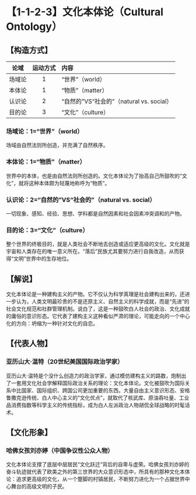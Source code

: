 # 【1-1-2-3】文化本体论（Cultural Ontology）
## 【构造方式】

|  论域  | 运动方式 | 内容                                     |
| :----: | :------: | :--------------------------------------- |
| 场域论 |    1     | “世界”（world）                          |
| 本体论 |    1     | “物质”（matter）                         |
| 认识论 |    2     | “自然的”VS“社会的”（natural vs. social） |
| 目的论 |    3     | “文化”（culture）                        |

### 场域论：1=“世界”（world）

场域由自然法则所创造，并充满了自然秩序。

### 本体论：1=“物质”（matter）

世界中的本体，也是由自然法则所创造的。文化本体论为了抬高自己所鼓吹的“文化”，就将这种本体颇为轻蔑地称呼为“物质”。

### 认识论：2=“自然的”VS“社会的”（natural vs. social）

一切现象、感知、经验、思想、学科都是自然因素和社会因素冲突调和的产物。

### 目的论：3=“文化”（culture）

整个世界的终极目的，就是人类社会不断地去创造或适应更高级的文化。文化就是宇宙和人类存在的唯一意义所在。“落后”民族尤其要努力进行自我改造，从而获得“文明”世界中的生存地位。

## 【解说】

文化本体论是一种建构主义的产物。它不仅认为科学真理是社会建构出来的，还进一步认为，人类文明最珍贵的不是还原主义、自然主义的科学成就，而是“先进”的社会文化规范和社群管理机制。说白了，这是一种鼓吹白人社会的政治、文化成就的庸俗的意识形态。它代表了建构主义这种看似严肃的理论，可能走向的一个中心化的方向：坍缩为一种针对文化的自恋。

## 【代表人物】

### 亚历山大·温特（20世纪美国国际政治学家）

亚历山大·温特是个没什么创造力的政治学家，通过模仿建构主义的路数，炮制出了一套用文化社会学解释国际政治关系的理论：文化本体论。文化被鼓吹为国际关系中比国家、国际组织、跨国公司更加重要的东西。大量自由主义意识形态、安格鲁撒克逊传统、白人中心主义的“文化优点”，就取代了核武库、原油吞吐量、工业品消费指数等科学主义的传统指标，成为白人左派政治人物胡侃全球战略的时髦话术。

## 【文化形象】

### 哈佛女孩刘亦婷（中国争议性公众人物）

文化本体论支撑了底层中层居民“文化跃迁”背后的自卑与虚荣。哈佛女孩刘亦婷的奋斗轨迹就代表了欧美之外的第三世界的大众意识形态中，所具有的那种文化本体论：追求更高级的文化，从一个蹩脚的村镇居民，不断努力进化为一个占据世界中心舞台的高级文明的子民。
